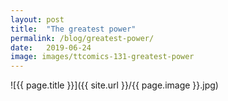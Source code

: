 ```yaml
---
layout: post
title:  "The greatest power"
permalink: /blog/greatest-power/
date:   2019-06-24
image: images/ttcomics-131-greatest-power
---
```

![{{ page.title }}]({{ site.url }}/{{ page.image }}.jpg)
